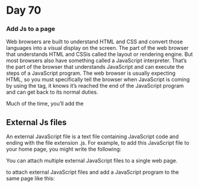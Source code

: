 # Day 70

### Add Js to a page

Web browsers are built to understand HTML and CSS and convert those languages into a visual display on the screen. The part of the web browser that understands HTML and  CSSis called the layout or rendering engine. But most browsers also have something called a JavaScript interpreter. That’s the part of the browser that understands JavaScript and can execute the steps of a JavaScript program. The web browser is usually expecting HTML, so you must specifically tell the browser when JavaScript is coming by using the <script> tag.

The <script> tag is regular HTML. It acts like a switch that in effect says “Hey, web browser, here comes some JavaScript code; you don’t know what to do with it, so hand it off to the JavaScript interpreter.” When the web browser encounters the closing </script> tag, it knows it’s reached the end of the JavaScript program and can get back to its normal duties.

Much of the time, you’ll add the <script> tag in the web page’s <head> section, like this:

<!DOCTYPE html>
<html>
<head>
    <script>
        alert('hello world!');
    </script>
</head>


## External Js files


An external JavaScript file is a text file containing JavaScript code and ending with the file extension .js. For example, to add this JavaScript file to your home page, you might write the following:

<!DOCTYPE html>
<html>
<head>
    <script src="script.js"></script>
</head>
You can attach multiple external JavaScript files to a single web page.

to attach external JavaScript files and add a JavaScript program to the same page like this:

<!DOCTYPE html>
<html>
<head>
    <script src="script1.js"></script>
    <script src="script2.js"></script>
    <script>
        alert('hello world!');
    </script>
</head>